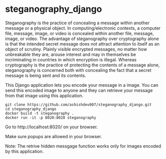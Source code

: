 # steganography_django

Steganography is the practice of concealing a message within another message or a physical object. In computing/electronic contexts, a computer file, message, image, or video is concealed within another file, message, image, or video. The advantage of steganography over cryptography alone is that the intended secret message does not attract attention to itself as an object of scrutiny. Plainly visible encrypted messages, no matter how unbreakable they are, arouse interest and may in themselves be incriminating in countries in which encryption is illegal. Whereas cryptography is the practice of protecting the contents of a message alone, steganography is concerned both with concealing the fact that a secret message is being sent and its contents.

This Django application lets you encode your message in a image. You can send this encoded image to anyone and they can retrieve your message from that image using this application.
```
git clone https://github.com/ashishdev007/steganography_django.git
cd steganography_django
docker build -t steganography .
docker run -it -p 8020:8020 steganography
```

Go to http://localhost:8020/ on your browser.

Make sure popups are allowed in your browser.

Note: The retrive hidden messgage function works only for images encoded by this application.
